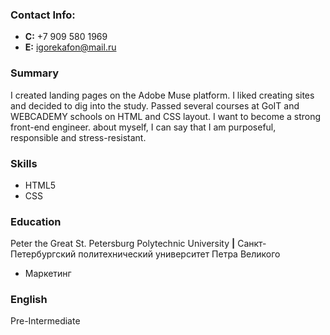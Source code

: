 ### Contact Info:
* **C:** +7 909 580 1969
* **E:** igorekafon@mail.ru

### Summary
I created landing pages on the Adobe Muse platform. I liked creating sites and decided to dig into the study. Passed several courses at GoIT and WEBCADEMY schools on HTML and CSS layout. I want to become a strong front-end engineer. about myself, I can say that I am purposeful, responsible and stress-resistant.

### Skills
* HTML5
* CSS

### Education
Peter the Great St. Petersburg Polytechnic University **|** Санкт-Петербургский политехнический университет Петра Великого
* Маркетинг

### English
Pre-Intermediate
